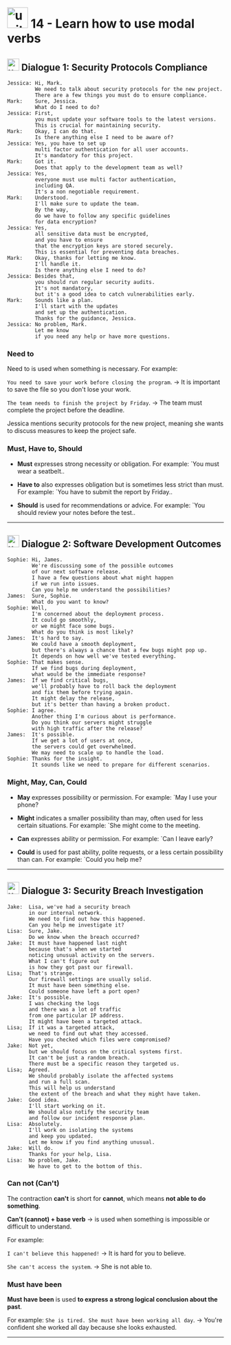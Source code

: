 # <img width="48" height="48" src="https://img.icons8.com/emoji/48/united-kingdom-emoji.png" alt="united-kingdom-emoji"/>  14 - Learn how to use modal verbs

## <img width="28" height="28" src="https://img.icons8.com/emoji/28/united-kingdom-emoji.png" alt="united-kingdom-emoji"/> Dialogue 1: Security Protocols Compliance

```
Jessica: Hi, Mark.
         We need to talk about security protocols for the new project.
         There are a few things you must do to ensure compliance.
Mark:    Sure, Jessica.
         What do I need to do?
Jessica: First,
         you must update your software tools to the latest versions.
         This is crucial for maintaining security.
Mark:    Okay, I can do that.
         Is there anything else I need to be aware of?
Jessica: Yes, you have to set up
         multi factor authentication for all user accounts.
         It's mandatory for this project.
Mark:    Got it.
         Does that apply to the development team as well?
Jessica: Yes,
         everyone must use multi factor authentication,
         including QA.
         It's a non negotiable requirement.
Mark:    Understood.
         I'll make sure to update the team.
         By the way,
         do we have to follow any specific guidelines
         for data encryption?
Jessica: Yes,
         all sensitive data must be encrypted,
         and you have to ensure
         that the encryption keys are stored securely.
         This is essential for preventing data breaches.
Mark:    Okay, thanks for letting me know.
         I'll handle it.
         Is there anything else I need to do?
Jessica: Besides that,
         you should run regular security audits.
         It's not mandatory,
         but it's a good idea to catch vulnerabilities early.
Mark:    Sounds like a plan.
         I'll start with the updates
         and set up the authentication.
         Thanks for the guidance, Jessica.
Jessica: No problem, Mark.
         Let me know
         if you need any help or have more questions.
```

### Need to

Need to is used when something is necessary. For example:

`You need to save your work before closing the program`. -> It is important to save the file so you don't lose your work.

`The team needs to finish the project by Friday`. -> The team must complete the project before the deadline.

Jessica mentions security protocols for the new project, meaning she wants to discuss measures to keep the project safe.

### Must, Have to, Should

- **Must** expresses strong necessity or obligation. For example: `You must wear a seatbelt..

- **Have to** also expresses obligation but is sometimes less strict than must. For example: `You have to submit the report by Friday..

- **Should** is used for recommendations or advice. For example: `You should review your notes before the test..

---

## <img width="28" height="28" src="https://img.icons8.com/emoji/28/united-kingdom-emoji.png" alt="united-kingdom-emoji"/>  Dialogue 2: Software Development Outcomes

```
Sophie: Hi, James.
        We're discussing some of the possible outcomes
        of our next software release.
        I have a few questions about what might happen
        if we run into issues.
        Can you help me understand the possibilities?
James:  Sure, Sophie.
        What do you want to know?
Sophie: Well,
        I'm concerned about the deployment process.
        It could go smoothly,
        or we might face some bugs.
        What do you think is most likely?
James:  It's hard to say.
        We could have a smooth deployment,
        but there's always a chance that a few bugs might pop up.
        It depends on how well we've tested everything.
Sophie: That makes sense.
        If we find bugs during deployment,
        what would be the immediate response?
James:  If we find critical bugs,
        we'll probably have to roll back the deployment
        and fix them before trying again.
        It might delay the release,
        but it's better than having a broken product.
Sophie: I agree.
        Another thing I'm curious about is performance.
        Do you think our servers might struggle
        with high traffic after the release?
James:  It's possible.
        If we get a lot of users at once,
        the servers could get overwhelmed.
        We may need to scale up to handle the load.
Sophie: Thanks for the insight.
        It sounds like we need to prepare for different scenarios.
```

### Might, May, Can, Could

- **May** expresses possibility or permission. For example: `May I use your phone?

- **Might** indicates a smaller possibility than may, often used for less certain situations. For example: `She might come to the meeting.

- **Can** expresses ability or permission. For example: `Can I leave early?

- **Could** is used for past ability, polite requests, or a less certain possibility than can. For example: `Could you help me?
  
---

## <img width="28" height="28" src="https://img.icons8.com/emoji/28/united-kingdom-emoji.png" alt="united-kingdom-emoji"/> Dialogue 3: Security Breach Investigation

```
Jake:  Lisa, we've had a security breach
       in our internal network.
       We need to find out how this happened.
       Can you help me investigate it?
Lisa:  Sure, Jake.
       Do we know when the breach occurred?
Jake:  It must have happened last night
       because that's when we started
       noticing unusual activity on the servers.
       What I can't figure out
       is how they got past our firewall.
Lisa;  That's strange.
       Our firewall settings are usually solid.
       It must have been something else.
       Could someone have left a port open?
Jake:  It's possible.
       I was checking the logs
       and there was a lot of traffic
       from one particular IP address.
       It might have been a targeted attack.
Lisa;  If it was a targeted attack,
       we need to find out what they accessed.
       Have you checked which files were compromised?
Jake:  Not yet,
       but we should focus on the critical systems first.
       It can't be just a random breach.
       There must be a specific reason they targeted us.
Lisa;  Agreed.
       We should probably isolate the affected systems
       and run a full scan.
       This will help us understand
       the extent of the breach and what they might have taken.
Jake:  Good idea.
       I'll start working on it.
       We should also notify the security team
       and follow our incident response plan.
Lisa:  Absolutely.
       I'll work on isolating the systems
       and keep you updated.
       Let me know if you find anything unusual.
Jake:  Will do.
       Thanks for your help, Lisa.
Lisa:  No problem, Jake.
       We have to get to the bottom of this. 
```

### Can not (Can't)

The contraction **can't** is short for **cannot**, which means **not able to do something**.

**Can't (cannot) + base verb** -> is used when something is impossible or difficult to understand. 

For example:

`I can't believe this happened!` -> It is hard for you to believe.

`She can't access the system`. -> She is not able to.

 ### Must have been

**Must have been** is used **to express a strong logical conclusion about the past**. 

For example: `She is tired. She must have been working all day`. -> You're confident she worked all day because she looks exhausted.

---
